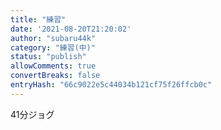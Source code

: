 ```yaml
---
title: "練習"
date: '2021-08-20T21:20:02'
author: "subaru44k"
category: "練習(中)"
status: "publish"
allowComments: true
convertBreaks: false
entryHash: "66c9022e5c44034b121cf75f26ffcb0c"
---
```

41分ジョグ
